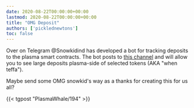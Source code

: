 ```yaml
---
date: 2020-08-22T00:00:00+00:00
lastmod: 2020-08-22T00:00:00+00:00
title: "OMG Deposit"
authors: ['picklednewtons']
toc: false
---
```


Over on Telegram @Snowkidind has developed a bot for tracking deposits to the plasma smart contracts. The bot posts to [this channel](https://t.me/PlasmaWhale) and will allow you to see large deposits plasma-side of selected tokens (AKA "when teffa").

Maybe send some OMG snowkid's way as a thanks for creating this for us all?

{{< tgpost "PlasmaWhale/194" >}}